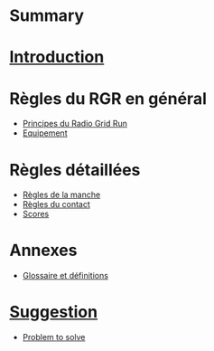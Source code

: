 # Summary

# [Introduction](README.md)

# Règles du RGR en général

- [Principes du Radio Grid Run](general/principles.md)
- [Equipement](general/equipment.md)
  <!-- - [Esprit et objectifs](general/spirit.md)     -->
  <!-- - [Rôles](general/roles.md) -->

# Règles détaillées

- [Règles de la manche](details/round.md)
- [Règles du contact](details/contact.md)
- [Scores](details/scoring.md)
<!-- - [Règles du match](details/match.md) -->
<!-- - [Règles du débriefing](details/debriefing.md) -->

# Annexes
- [Glossaire et définitions](annexes/definitions.md)

# [Suggestion](further_dev/work_suggestion.md)
  - [Problem to solve](further_dev/prob_to_solve.md)
